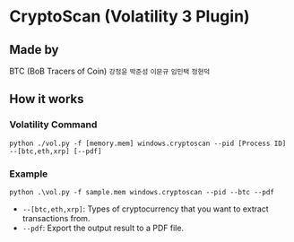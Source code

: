 # CryptoScan (Volatility 3 Plugin)
## Made by
BTC (BoB Tracers of Coin)
`강정윤` `박준성` `이문규` `임민택` `정현덕`
## How it works
### Volatility Command
```
python ./vol.py -f [memory.mem] windows.cryptoscan --pid [Process ID] --[btc,eth,xrp] [--pdf]
```
### Example
```python .\vol.py -f sample.mem windows.cryptoscan --pid --btc --pdf```
- `--[btc,eth,xrp]`: Types of cryptocurrency that you want to extract transactions from.
- `--pdf`: Export the output result to a PDF file.
